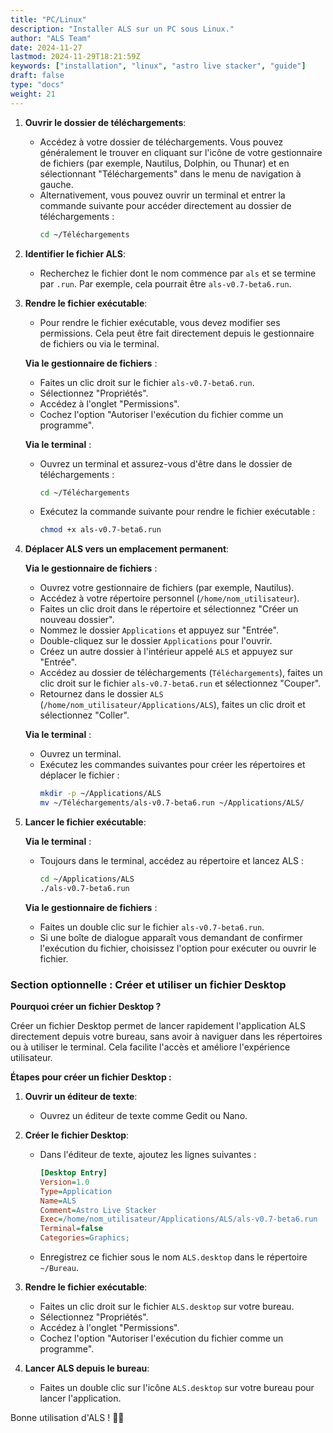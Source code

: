 ```yaml
---
title: "PC/Linux"
description: "Installer ALS sur un PC sous Linux."
author: "ALS Team"
date: 2024-11-27
lastmod: 2024-11-29T18:21:59Z
keywords: ["installation", "linux", "astro live stacker", "guide"]
draft: false
type: "docs"
weight: 21
---
```


1. **Ouvrir le dossier de téléchargements**:
   - Accédez à votre dossier de téléchargements. Vous pouvez généralement le trouver en cliquant sur l'icône de votre gestionnaire de fichiers (par exemple, Nautilus, Dolphin, ou Thunar) et en sélectionnant "Téléchargements" dans le menu de navigation à gauche.
   - Alternativement, vous pouvez ouvrir un terminal et entrer la commande suivante pour accéder directement au dossier de téléchargements :
     ```bash
     cd ~/Téléchargements
     ```

2. **Identifier le fichier ALS**:
   - Recherchez le fichier dont le nom commence par `als` et se termine par `.run`. Par exemple, cela pourrait être `als-v0.7-beta6.run`.

3. **Rendre le fichier exécutable**:
   - Pour rendre le fichier exécutable, vous devez modifier ses permissions. Cela peut être fait directement depuis le gestionnaire de fichiers ou via le terminal.
   
   **Via le gestionnaire de fichiers** :
     - Faites un clic droit sur le fichier `als-v0.7-beta6.run`.
     - Sélectionnez "Propriétés".
     - Accédez à l'onglet "Permissions".
     - Cochez l'option "Autoriser l'exécution du fichier comme un programme".

   **Via le terminal** :
     - Ouvrez un terminal et assurez-vous d'être dans le dossier de téléchargements :
       ```bash
       cd ~/Téléchargements
       ```
     - Exécutez la commande suivante pour rendre le fichier exécutable :
       ```bash
       chmod +x als-v0.7-beta6.run
       ```

4. **Déplacer ALS vers un emplacement permanent**:

   **Via le gestionnaire de fichiers** :
     - Ouvrez votre gestionnaire de fichiers (par exemple, Nautilus).
     - Accédez à votre répertoire personnel (`/home/nom_utilisateur`).
     - Faites un clic droit dans le répertoire et sélectionnez "Créer un nouveau dossier".
     - Nommez le dossier `Applications` et appuyez sur "Entrée".
     - Double-cliquez sur le dossier `Applications` pour l'ouvrir.
     - Créez un autre dossier à l'intérieur appelé `ALS` et appuyez sur "Entrée".
     - Accédez au dossier de téléchargements (`Téléchargements`), faites un clic droit sur le fichier `als-v0.7-beta6.run` et sélectionnez "Couper".
     - Retournez dans le dossier `ALS` (`/home/nom_utilisateur/Applications/ALS`), faites un clic droit et sélectionnez "Coller".

   **Via le terminal** :
     - Ouvrez un terminal.
     - Exécutez les commandes suivantes pour créer les répertoires et déplacer le fichier :
       ```bash
       mkdir -p ~/Applications/ALS
       mv ~/Téléchargements/als-v0.7-beta6.run ~/Applications/ALS/
       ```

5. **Lancer le fichier exécutable**:

   **Via le terminal** :
     - Toujours dans le terminal, accédez au répertoire et lancez ALS :
       ```bash
       cd ~/Applications/ALS
       ./als-v0.7-beta6.run
       ```

   **Via le gestionnaire de fichiers** :
     - Faites un double clic sur le fichier `als-v0.7-beta6.run`.
     - Si une boîte de dialogue apparaît vous demandant de confirmer l'exécution du fichier, choisissez l'option pour exécuter ou ouvrir le fichier.

### Section optionnelle : Créer et utiliser un fichier Desktop

**Pourquoi créer un fichier Desktop ?**

Créer un fichier Desktop permet de lancer rapidement l'application ALS directement depuis votre bureau, sans avoir à naviguer dans les répertoires ou à utiliser le terminal. Cela facilite l'accès et améliore l'expérience utilisateur.

**Étapes pour créer un fichier Desktop :**

1. **Ouvrir un éditeur de texte**:
   - Ouvrez un éditeur de texte comme Gedit ou Nano.

2. **Créer le fichier Desktop**:
   - Dans l'éditeur de texte, ajoutez les lignes suivantes :
     ```ini
     [Desktop Entry]
     Version=1.0
     Type=Application
     Name=ALS
     Comment=Astro Live Stacker
     Exec=/home/nom_utilisateur/Applications/ALS/als-v0.7-beta6.run
     Terminal=false
     Categories=Graphics;
     ```
   - Enregistrez ce fichier sous le nom `ALS.desktop` dans le répertoire `~/Bureau`.

3. **Rendre le fichier exécutable**:
   - Faites un clic droit sur le fichier `ALS.desktop` sur votre bureau.
   - Sélectionnez "Propriétés".
   - Accédez à l'onglet "Permissions".
   - Cochez l'option "Autoriser l'exécution du fichier comme un programme".

4. **Lancer ALS depuis le bureau**:
   - Faites un double clic sur l'icône `ALS.desktop` sur votre bureau pour lancer l'application.

Bonne utilisation d'ALS ! 🚀✨
